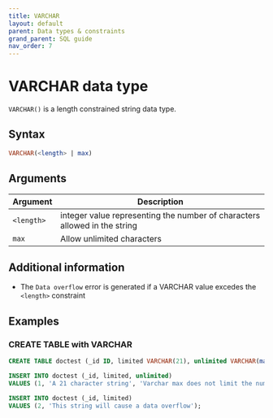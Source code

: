 ```yaml
---
title: VARCHAR
layout: default
parent: Data types & constraints
grand_parent: SQL guide
nav_order: 7
---
```


# VARCHAR data type

`VARCHAR()` is a length constrained string data type.

## Syntax

```sql
VARCHAR(<length> | max)
```

## Arguments

| Argument | Description |
|---|---|
| `<length>` | integer value representing the number of characters allowed in the string |
| `max` | Allow unlimited characters |

## Additional information

* The `Data overflow` error is generated if a VARCHAR value excedes the `<length>` constraint

## Examples

### CREATE TABLE with VARCHAR

```sql
CREATE TABLE doctest (_id ID, limited VARCHAR(21), unlimited VARCHAR(max));

INSERT INTO doctest (_id, limited, unlimited)
VALUES (1, 'A 21 character string', 'Varchar max does not limit the number of characters allowed.');
```

```sql
INSERT INTO doctest (_id, limited)
VALUES (2, 'This string will cause a data overflow');
```
